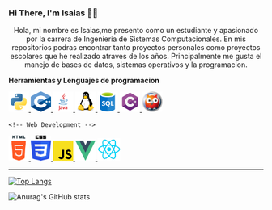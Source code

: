 <!-- 
- 👋 Hi, I’m @IGerardoJR
- 👀 I’m interested in ... learning new programming languajes
- 🌱 I’m currently learning ... front end technologies , c# , Java and Python
- 💞️ I’m looking to collaborate on ... web proyects
- 📫 How to reach me ... **igerardo0808@gmail.com**
-->

<!--![gifBienvenida](https://camo.githubusercontent.com/5e872457519ec5933f5b4f77be541d5adcecd073eda3edae6fed197930a99794/68747470733a2f2f656d6f6a69732e736c61636b6d6f6a69732e636f6d2f656d6f6a69732f696d616765732f313537393231363131312f373535302f70696b616368755f776176652e6769663f31353739323136313131)-->
### Hi There, I'm Isaias 👋💞️
<p dir="auto" align="center">
Hola, mi nombre es Isaias,me presento como un estudiante y apasionado por la carrera de Ingenieria de Sistemas Computacionales.
En mis repositorios podras encontrar tanto proyectos personales como proyectos escolares que he realizado atraves de los años.
Principalmente me gusta el manejo de bases de datos, sistemas operativos y la programacion.


<b>Herramientas y Lenguajes de programacion</b>

<p dir="auto" align="left">
  <!-- Python -->
  <a href="https://www.python.org/" rel="nofollow">
    <img src="https://github.com/IGerardoJR/testImages/blob/main/ImagenesGit/python.svg" width="40" height="40" alt="python" target="_blank">  
  </a>
  <!-- C++ -->
  <a href="https://www.w3schools.com/CPP/default.asp" rel="nofollow">
    <img src="https://github.com/IGerardoJR/testImages/blob/main/ImagenesGit/cppPng.png" width="40" height="40" alt="cpp" target="_blank">
  </a>
  <!-- Java -->
   <a href="https://www.geeksforgeeks.org/java/" rel="nofollow">
    <img src="https://github.com/IGerardoJR/testImages/blob/main/ImagenesGit/javaTransparente.png" width="40" height="40" alt="javita" target="_blank">
  </a>
  <!-- Bash -->
     <a href="https://www.w3schools.io/terminal/bash-tutorials/" rel="nofollow">
    <img src="https://github.com/IGerardoJR/testImages/blob/main/ImagenesGit/gnu.svg" width="40" height="40" alt="Bash/Shell" target="_blank">
  </a>
  <!-- SQL -->
   <a href="https://www.geeksforgeeks.org/sql-tutorial/" rel="nofollow">
    <img src="https://github.com/IGerardoJR/testImages/blob/main/ImagenesGit/sqlTrans.png" width="40" height="40" alt="Sql" target="_blank">
  </a>
 <!-- C Sharp -->
   <a href="https://docs.microsoft.com/en-us/dotnet/csharp/" rel="nofollow">
    <img src="https://github.com/IGerardoJR/testImages/blob/main/ImagenesGit/csharp_transparente.png" width="40" height="40" alt="csharp" target="_blank">
  </a>
   <!-- Prolog -->
   <a href="https://www.swi-prolog.org/" rel="nofollow">
    <img src="https://github.com/IGerardoJR/testImages/blob/main/ImagenesGit/prlog.png" width="40" height="40" alt="prolog" target="_blank">
  </a>
  
    <!-- Web Development -->
  <!-- HTML -->
   <a href="https://developer.mozilla.org/es/docs/Web/HTML" rel="nofollow">
      <img src="https://github.com/IGerardoJR/testImages/blob/main/html.png" width="40" height="50" alt="html5" target="_blank">
  </a>
   <!-- CSS -->
   <a href="https://developer.mozilla.org/es/docs/Web/CSS" rel="nofollow">
      <img src="https://github.com/IGerardoJR/testImages/blob/main/csslogo.png" width="40" height="50" alt="css" target="_blank">
  </a>
  <!-- JS -->
   <a href="https://www.javascript.com/" rel="nofollow">
      <img src="https://github.com/IGerardoJR/testImages/blob/main/javascript.png" width="40" height="40" alt="javascript" target="_blank">
  </a>
   <!-- Vue -->
   <a href="https://vuejs.org/" rel="nofollow">
      <img src="https://github.com/IGerardoJR/testImages/blob/main/vuejs.png" width="40" height="40" alt="vuejs" target="_blank">
  </a>
  <!-- REACT -->
   <a href="https://es.reactjs.org/" rel="nofollow">
      <img src="https://github.com/IGerardoJR/testImages/blob/main/ezgif.com-gif-maker.gif" width="45" height="45" alt="reactjs" target="_blank">
  </a>
  <hr>
  </p>
  
  [![Top Langs](https://github-readme-stats.vercel.app/api/top-langs/?username=IGerardoJR&layout=compact&theme=highcontrast&langs_count=8)](https://github.com/anuraghazra/github-readme-stats)
  
![Anurag's GitHub stats](https://github-readme-stats.vercel.app/api?username=https://github.com/IGerardoJR&show_icons=true&theme=radical)
<!---
IGerardoJR/IGerardoJR is a ✨ special ✨ repository because its `README.md` (this file) appears on your GitHub profile.
You can click the Preview link to take a look at your changes.
--->


